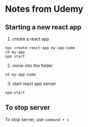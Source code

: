 # Notes from Udemy

## Starting a new react app

1. create a react app

```
npx create-react-app my-app-name
cd my-app
npm start
```

2. move into the folder

```
cd my-app-name
```

3. start react app server

```
npm-start
```

## To stop server

To stop server, use `command + c`
